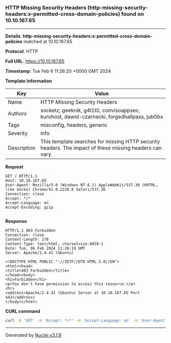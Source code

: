 ### HTTP Missing Security Headers (http-missing-security-headers:x-permitted-cross-domain-policies) found on 10.10.167.65

----
**Details**: **http-missing-security-headers:x-permitted-cross-domain-policies** matched at 10.10.167.65

**Protocol**: HTTP

**Full URL**: https://10.10.167.65

**Timestamp**: Tue Feb 6 11:26:20 +0000 GMT 2024

**Template Information**

| Key | Value |
| --- | --- |
| Name | HTTP Missing Security Headers |
| Authors | socketz, geeknik, g4l1t0, convisoappsec, kurohost, dawid-czarnecki, forgedhallpass, jub0bs |
| Tags | misconfig, headers, generic |
| Severity | info |
| Description | This template searches for missing HTTP security headers. The impact of these missing headers can vary.<br> |

**Request**
```http
GET / HTTP/1.1
Host: 10.10.167.65
User-Agent: Mozilla/5.0 (Windows NT 6.1) AppleWebKit/537.36 (KHTML, like Gecko) Chrome/41.0.2228.0 Safari/537.36
Connection: close
Accept: */*
Accept-Language: en
Accept-Encoding: gzip


```

**Response**
```http
HTTP/1.1 403 Forbidden
Connection: close
Content-Length: 278
Content-Type: text/html; charset=iso-8859-1
Date: Tue, 06 Feb 2024 11:26:19 GMT
Server: Apache/2.4.41 (Ubuntu)

<!DOCTYPE HTML PUBLIC "-//IETF//DTD HTML 2.0//EN">
<html><head>
<title>403 Forbidden</title>
</head><body>
<h1>Forbidden</h1>
<p>You don't have permission to access this resource.</p>
<hr>
<address>Apache/2.4.41 (Ubuntu) Server at 10.10.167.65 Port 443</address>
</body></html>

```


**CURL command**
```sh
curl -X 'GET' -H 'Accept: */*' -H 'Accept-Language: en' -H 'User-Agent: Mozilla/5.0 (Windows NT 6.1) AppleWebKit/537.36 (KHTML, like Gecko) Chrome/41.0.2228.0 Safari/537.36' 'https://10.10.167.65'
```

----

Generated by [Nuclei v3.1.8](https://github.com/projectdiscovery/nuclei)